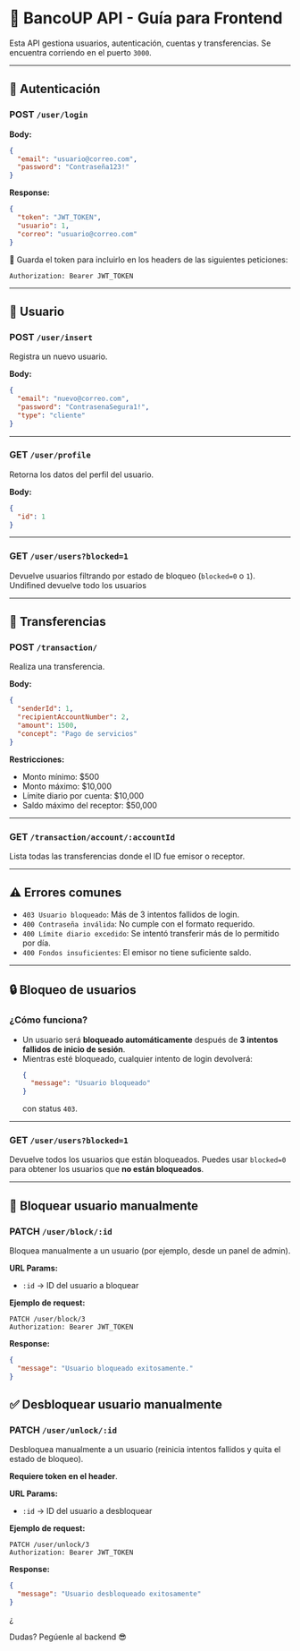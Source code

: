 
# 📡 BancoUP API - Guía para Frontend

Esta API gestiona usuarios, autenticación, cuentas y transferencias. Se encuentra corriendo en el puerto `3000`.

---

## 🔐 Autenticación

### POST `/user/login`

**Body:**
```json
{
  "email": "usuario@correo.com",
  "password": "Contraseña123!"
}
```

**Response:**
```json
{
  "token": "JWT_TOKEN",
  "usuario": 1,
  "correo": "usuario@correo.com"
}
```

🔑 Guarda el token para incluirlo en los headers de las siguientes peticiones:

```
Authorization: Bearer JWT_TOKEN
```

---

## 👤 Usuario

### POST `/user/insert`

Registra un nuevo usuario.

**Body:**
```json
{
  "email": "nuevo@correo.com",
  "password": "ContrasenaSegura1!",
  "type": "cliente"
}
```

---

### GET `/user/profile`

Retorna los datos del perfil del usuario.

**Body:**
```json
{
  "id": 1
}
```

---

### GET `/user/users?blocked=1`

Devuelve usuarios filtrando por estado de bloqueo (`blocked=0` o `1`).
Undifined devuelve todo los usuarios

---

## 💸 Transferencias

### POST `/transaction/`

Realiza una transferencia.

**Body:**
```json
{
  "senderId": 1,
  "recipientAccountNumber": 2,
  "amount": 1500,
  "concept": "Pago de servicios"
}
```

**Restricciones:**
- Monto mínimo: $500
- Monto máximo: $10,000
- Límite diario por cuenta: $10,000
- Saldo máximo del receptor: $50,000

---

### GET `/transaction/account/:accountId`

Lista todas las transferencias donde el ID fue emisor o receptor.

---

## ⚠️ Errores comunes

- `403 Usuario bloqueado`: Más de 3 intentos fallidos de login.
- `400 Contraseña inválida`: No cumple con el formato requerido.
- `400 Límite diario excedido`: Se intentó transferir más de lo permitido por día.
- `400 Fondos insuficientes`: El emisor no tiene suficiente saldo.

---
## 🔒 Bloqueo de usuarios

### ¿Cómo funciona?

- Un usuario será **bloqueado automáticamente** después de **3 intentos fallidos de inicio de sesión**.
- Mientras esté bloqueado, cualquier intento de login devolverá:
  ```json
  {
    "message": "Usuario bloqueado"
  }
  ```
  con status `403`.

---

### GET `/user/users?blocked=1`

Devuelve todos los usuarios que están bloqueados. Puedes usar `blocked=0` para obtener los usuarios que **no están bloqueados**.

---

## 🛑 Bloquear usuario manualmente

### PATCH `/user/block/:id`

Bloquea manualmente a un usuario (por ejemplo, desde un panel de admin).



**URL Params:**
- `:id` → ID del usuario a bloquear

**Ejemplo de request:**
```
PATCH /user/block/3
Authorization: Bearer JWT_TOKEN
```

**Response:**
```json
{
  "message": "Usuario bloqueado exitosamente."
}
```


## ✅ Desbloquear usuario manualmente

### PATCH `/user/unlock/:id`

Desbloquea manualmente a un usuario (reinicia intentos fallidos y quita el estado de bloqueo).

**Requiere token en el header**.

**URL Params:**
- `:id` → ID del usuario a desbloquear

**Ejemplo de request:**
```
PATCH /user/unlock/3
Authorization: Bearer JWT_TOKEN
```

**Response:**
```json
{
  "message": "Usuario desbloqueado exitosamente"
}
```
¿

Dudas? Pegúenle al backend 😎
